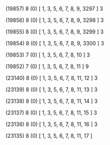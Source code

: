 (19857) 8 (0) [ 1, 3, 5, 6, 7, 8, 9, 3297 ] 3 


(19856) 8 (0) [ 1, 3, 5, 6, 7, 8, 9, 3298 ] 3 


(19855) 8 (0) [ 1, 3, 5, 6, 7, 8, 9, 3299 ] 3 


(19854) 8 (0) [ 1, 3, 5, 6, 7, 8, 9, 3300 ] 3 


(19853) 7 (0) [ 1, 3, 5, 6, 7, 8, 10 ] 3 


(19852) 7 (0) [ 1, 3, 5, 6, 7, 8, 11 ] 9 


(23140) 8 (0) [ 1, 3, 5, 6, 7, 8, 11, 12 ] 3 


(23139) 8 (0) [ 1, 3, 5, 6, 7, 8, 11, 13 ] 3 


(23138) 8 (0) [ 1, 3, 5, 6, 7, 8, 11, 14 ] 3 


(23137) 8 (0) [ 1, 3, 5, 6, 7, 8, 11, 15 ] 3 


(23136) 8 (0) [ 1, 3, 5, 6, 7, 8, 11, 16 ] 3 


(23135) 8 (0) [ 1, 3, 5, 6, 7, 8, 11, 17 ]  

